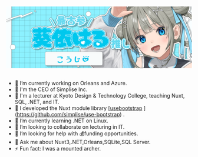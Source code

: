 [![Banner](./assets/haru.png)]()

## 

- 🔭 I’m currently working on Orleans and Azure.
- 🚀 I'm the CEO of Simplise Inc.
- 🏫 I'm a lecturer at Kyoto Design & Technology College, teaching Nuxt, SQL, .NET, and IT.
- 🏢 I developed the Nuxt module library [[usebootstrap](https://usebootstrap.org/)  ](https://github.com/simplise/use-bootstrap) .
- 🌱 I’m currently learning .NET on Linux. 
- 👯 I’m looking to collaborate on lecturing in IT. 
- 🤔 I’m looking for help with 💰funding opportunities.
- 💬 Ask me about Nuxt3,.NET,Orleans,SQLite,SQL Server.
- ⚡ Fun fact: I was a mounted archer.

